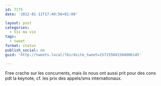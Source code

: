 ```yaml
---
id: 7175
date: '2012-01-11T17:40:56+01:00'

layout: post
categories:
  - Vis ma vie
tags:
  - tweet
format: status
publish_social: no
guid: 'http://tweets.local/?birdsite_tweet=157155041504006145'

---
```


Free crache sur les concurrents, mais ils nous ont aussi prit pour des cons pdt la keynote, cf. les prix des appels/sms internationaux.